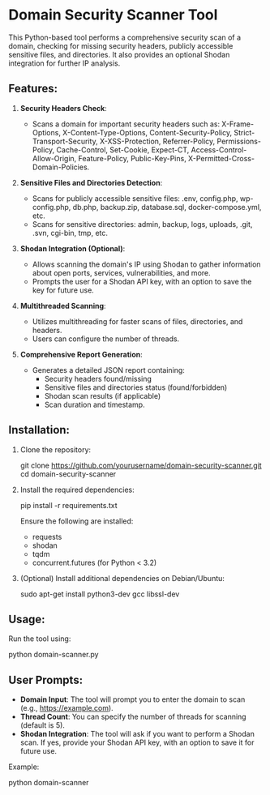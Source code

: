 Domain Security Scanner Tool
============================

This Python-based tool performs a comprehensive security scan of a domain, checking for missing security headers, publicly accessible sensitive files, and directories. It also provides an optional Shodan integration for further IP analysis.

Features:
---------

1. **Security Headers Check**: 
   - Scans a domain for important security headers such as:
     X-Frame-Options, X-Content-Type-Options, Content-Security-Policy,
     Strict-Transport-Security, X-XSS-Protection, Referrer-Policy,
     Permissions-Policy, Cache-Control, Set-Cookie, Expect-CT,
     Access-Control-Allow-Origin, Feature-Policy, Public-Key-Pins,
     X-Permitted-Cross-Domain-Policies.

2. **Sensitive Files and Directories Detection**:
   - Scans for publicly accessible sensitive files:
     .env, config.php, wp-config.php, db.php, backup.zip, database.sql, docker-compose.yml, etc.
   - Scans for sensitive directories:
     admin, backup, logs, uploads, .git, .svn, cgi-bin, tmp, etc.

3. **Shodan Integration (Optional)**:
   - Allows scanning the domain's IP using Shodan to gather information about open ports, services, vulnerabilities, and more.
   - Prompts the user for a Shodan API key, with an option to save the key for future use.

4. **Multithreaded Scanning**:
   - Utilizes multithreading for faster scans of files, directories, and headers.
   - Users can configure the number of threads.

5. **Comprehensive Report Generation**:
   - Generates a detailed JSON report containing:
     - Security headers found/missing
     - Sensitive files and directories status (found/forbidden)
     - Shodan scan results (if applicable)
     - Scan duration and timestamp.

Installation:
-------------

1. Clone the repository:

   git clone https://github.com/yourusername/domain-security-scanner.git
   cd domain-security-scanner

2. Install the required dependencies:

   pip install -r requirements.txt

   Ensure the following are installed:
   - requests
   - shodan
   - tqdm
   - concurrent.futures (for Python < 3.2)

3. (Optional) Install additional dependencies on Debian/Ubuntu:

   sudo apt-get install python3-dev gcc libssl-dev

Usage:
------

Run the tool using:

   python domain-scanner.py

User Prompts:
-------------

- **Domain Input**: The tool will prompt you to enter the domain to scan (e.g., https://example.com).
- **Thread Count**: You can specify the number of threads for scanning (default is 5).
- **Shodan Integration**: The tool will ask if you want to perform a Shodan scan. If yes, provide your Shodan API key, with an option to save it for future use.

Example:

   python domain-scanner
